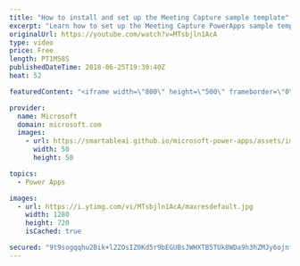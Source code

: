 ```yaml
---
title: "How to install and set up the Meeting Capture sample template"
excerpt: "Learn how to set up the Meeting Capture PowerApps sample template and make it your own.  Learn more: https://powerapps.microsoft.com/en-us/blog/capture-meetings-notes-like-a-pro/"
originalUrl: https://youtube.com/watch?v=MTsbjln1AcA
type: video
price: Free
length: PT1M58S
publishedDateTime: 2018-06-25T19:30:40Z
heat: 52

featuredContent: "<iframe width=\"800\" height=\"500\" frameborder=\"0\" src=\"https://www.youtube.com/embed/MTsbjln1AcA\" allow=\"accelerometer; autoplay; encrypted-media; gyroscope; picture-in-picture\" allowfullscreen></iframe>"

provider:
  name: Microsoft
  domain: microsoft.com
  images:
    - url: https://smartableai.github.io/microsoft-power-apps/assets/images/organizations/microsoft.com-50x50.jpg
      width: 50
      height: 50

topics:
  - Power Apps

images:
  - url: https://i.ytimg.com/vi/MTsbjln1AcA/maxresdefault.jpg
    width: 1280
    height: 720
    isCached: true

secured: "9t9sogqqhu2Bik+l2ZOsIZ0Kd5r9bEGUBsJWHXTB5TUk8WDa9h3hZMJy6ojnfhYUmP5HYqsEA26OK1dt4NG4RQR0m0QPEmJkiINO1qbjNU/muA2fexcdhtnfVMvBZKPrd/NqwC+ckLXC8gFj5R+CKmCKIIZr/ENt6N+mRxzI9w4+MSTS+cte6MUSvwsauOnmzU7YqNXZ6xPhQXfsLhEy6SNNIbeHFywtJcwZZaIe8Tr43VEf7l+VU6MiNpLhJtIpuMlwBmZ7BN//FFGbxKToJR7bYYHfhk+TdRNWDW8kq77ECUmddGtXim2osF9cC5JU4a2ju1jq+V/mwsfb3VGFOPjyStFJXysqXUeW46FkGopITKbgbD5ePV0w+lgWiQLyYiCraDfjGpMPLG5HkQhJMnhF5gL2JQSHiv3iAnfG/lo=;84JDQhDhzSDUS6pmj/k2vQ=="
---
```


